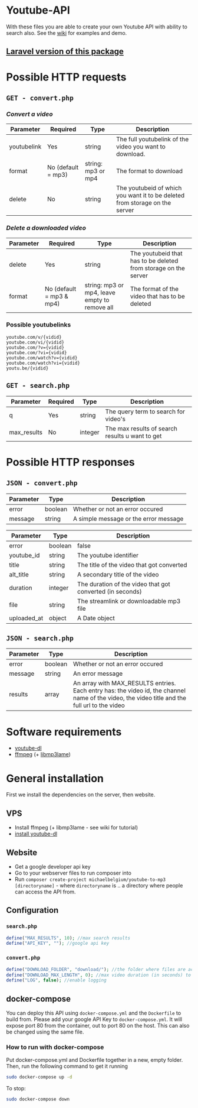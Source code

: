 # Youtube-API

With these files you are able to create your own Youtube API with ability to search also.
See the [wiki](/wiki) for examples and demo.

## [Laravel version of this package](https://github.com/MichaelBelgium/Laravel-Youtube-API)

# Possible HTTP requests

## `GET - convert.php`

### *Convert a video*

| Parameter		| Required	| Type | Description |
|-----------|----------|-------------|-------------|
| youtubelink	| Yes	| string |  The full youtubelink of the video you want to download.  |
| format | No (default = mp3) | string: mp3 or mp4 | The format to download |
| delete | No | string | The youtubeid of which you want it to be deleted from storage on the server |

### *Delete a downloaded video*

| Parameter		| Required	| Type | Description |
|-----------|----------|-------------|-------------|
| delete | Yes | string | The youtubeid that has to be deleted from storage on the server |
| format | No (default = mp3 & mp4) | string: mp3 or mp4, leave empty to remove all | The format of the video that has to be deleted |

### Possible youtubelinks
```
youtube.com/v/{vidid}
youtube.com/vi/{vidid}
youtube.com/?v={vidid}
youtube.com/?vi={vidid}
youtube.com/watch?v={vidid}
youtube.com/watch?vi={vidid}
youtu.be/{vidid}
```

## `GET - search.php`

| Parameter		| Required	| Type | Description |
|-----------|----------|-------------|-------------|
| q	| Yes	| string | The query term to search for video's |
| max_results | No | integer | The max results of search results u want to get |

# Possible HTTP responses

## `JSON - convert.php`

| Parameter		|Type | Description |
|-----------|-------------|-------------|
| error	| boolean	| Whether or not an error occured |
| message	| string	| A simple message or the error message |


| Parameter		|Type | Description |
|-----------|-------------|-------------|
| error	| boolean	| false |
| youtube_id | string | The youtube identifier |
| title	| string	| The title of the video that got converted |
| alt_title | string | A secondary title of the video |
| duration	| integer	| The duration of the video that got converted (in seconds) |
| file	| string	| The streamlink or downloadable mp3 file |
| uploaded_at | object | A Date object |

## `JSON - search.php`

| Parameter		|Type | Description |
|-----------|-------------|-------------|
| error	| boolean	| Whether or not an error occured |
| message	| string	| An error message |
| results	| array	| An array with MAX_RESULTS entries. Each entry has: the video id, the channel name of the video, the video title and the full url to the video |

# Software requirements

* [youtube-dl](https://rg3.github.io/youtube-dl/)
* [ffmpeg](https://www.ffmpeg.org/) (+ [libmp3lame](http://lame.sourceforge.net/))

# General installation

First we install the dependencies on the server, then website.

## VPS

* Install ffmpeg (+ libmp3lame - see wiki for tutorial)
* [install youtube-dl](http://ytdl-org.github.io/youtube-dl/download.html)

## Website

* Get a google developer api key
* Go to your webserver files to run composer into
* Run `composer create-project michaelbelgium/youtube-to-mp3 [directoryname]` - where `directoryname` is .. a directory where people can access the API from.

## Configuration

### `search.php`
```PHP
define("MAX_RESULTS", 10); //max search results
define("API_KEY", ""); //google api key
```

### `convert.php`

```PHP
define("DOWNLOAD_FOLDER", "download/"); //the folder where files are accessable to download
define("DOWNLOAD_MAX_LENGTH", 0); //max video duration (in seconds) to be able to download, set to 0 to disable
define("LOG", false); //enable logging
```

## docker-compose
You can deploy this API using `docker-compose.yml` and the `Dockerfile` to build from. Please add your google API Key to `docker-compose.yml`.
It will expose port 80 from the container, out to port 80 on the host. This can also be changed using the same file.

### How to run with docker-compose
Put docker-compose.yml and Dockerfile together in a new, empty folder.
Then, run the following command to get it running
```sh
sudo docker-compose up -d
```

To stop:
```sh
sudo docker-compose down
```
